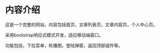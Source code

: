 # 内容介绍

这是一个完整的网站，内容包括首页，文章列表页，文章内容页，个人中心页。

采用bootstrap响应式模式开发，适应移动端窗口。	

功能包括，下拉菜单，轮播图，登陆弹窗，返回顶部组件等。



